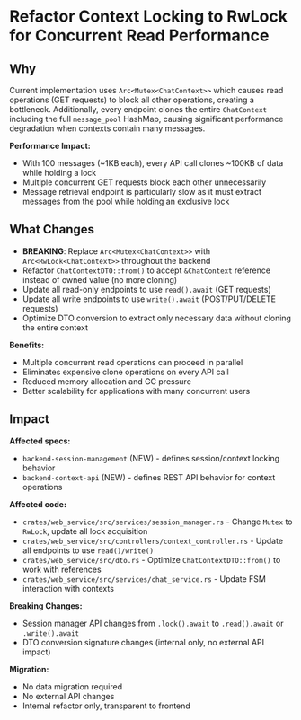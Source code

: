 # Refactor Context Locking to RwLock for Concurrent Read Performance

## Why

Current implementation uses `Arc<Mutex<ChatContext>>` which causes read operations (GET requests) to block all other operations, creating a bottleneck. Additionally, every endpoint clones the entire `ChatContext` including the full `message_pool` HashMap, causing significant performance degradation when contexts contain many messages.

**Performance Impact:**
- With 100 messages (~1KB each), every API call clones ~100KB of data while holding a lock
- Multiple concurrent GET requests block each other unnecessarily
- Message retrieval endpoint is particularly slow as it must extract messages from the pool while holding an exclusive lock

## What Changes

- **BREAKING**: Replace `Arc<Mutex<ChatContext>>` with `Arc<RwLock<ChatContext>>` throughout the backend
- Refactor `ChatContextDTO::from()` to accept `&ChatContext` reference instead of owned value (no more cloning)
- Update all read-only endpoints to use `read().await` (GET requests)
- Update all write endpoints to use `write().await` (POST/PUT/DELETE requests)
- Optimize DTO conversion to extract only necessary data without cloning the entire context

**Benefits:**
- Multiple concurrent read operations can proceed in parallel
- Eliminates expensive clone operations on every API call
- Reduced memory allocation and GC pressure
- Better scalability for applications with many concurrent users

## Impact

**Affected specs:**
- `backend-session-management` (NEW) - defines session/context locking behavior
- `backend-context-api` (NEW) - defines REST API behavior for context operations

**Affected code:**
- `crates/web_service/src/services/session_manager.rs` - Change `Mutex` to `RwLock`, update all lock acquisition
- `crates/web_service/src/controllers/context_controller.rs` - Update all endpoints to use `read()/write()`
- `crates/web_service/src/dto.rs` - Optimize `ChatContextDTO::from()` to work with references
- `crates/web_service/src/services/chat_service.rs` - Update FSM interaction with contexts

**Breaking Changes:**
- Session manager API changes from `.lock().await` to `.read().await` or `.write().await`
- DTO conversion signature changes (internal only, no external API impact)

**Migration:**
- No data migration required
- No external API changes
- Internal refactor only, transparent to frontend

